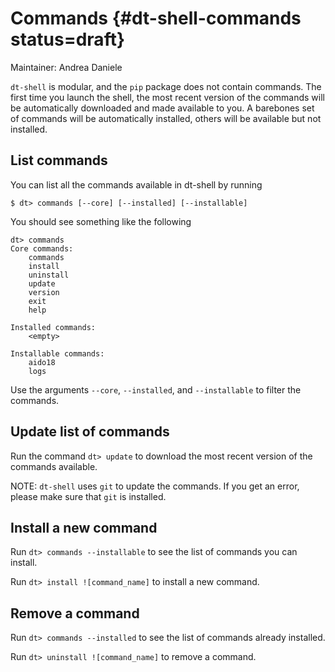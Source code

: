 # Commands {#dt-shell-commands status=draft}

Maintainer: Andrea Daniele

`dt-shell` is modular, and the `pip` package does not contain commands. The first time you launch
the shell, the most recent version of the commands will be automatically downloaded and made available
to you. A barebones set of commands will be automatically installed, others will be available but not
installed.



## List commands

You can list all the commands available in dt-shell by running

    $ dt> commands [--core] [--installed] [--installable]


You should see something like the following

```
dt> commands
Core commands:
    commands
    install
    uninstall
    update
    version
    exit
    help

Installed commands:
    <empty>

Installable commands:
    aido18
    logs
```

Use the arguments `--core`, `--installed`, and `--installable` to filter the commands.



## Update list of commands

Run the command `dt> update` to download the most recent version of the commands available.

NOTE: `dt-shell` uses `git` to update the commands. If you get an error, please make sure that `git` is installed.



## Install a new command

Run `dt> commands --installable` to see the list of commands you can install.

Run `dt> install ![command_name]` to install a new command.



## Remove a command

Run `dt> commands --installed` to see the list of commands already installed.

Run `dt> uninstall ![command_name]` to remove a command.
